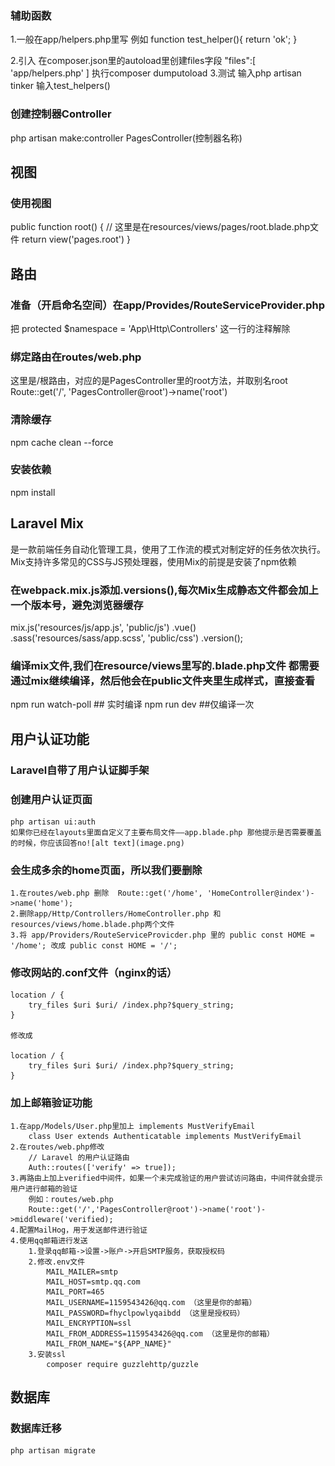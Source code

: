 ### 辅助函数
1.一般在app/helpers.php里写
例如 
    function test_helper(){
        return 'ok';
    }

2.引入
    在composer.json里的autoload里创建files字段
    "files":[
        'app/helpers.php'
    ]
    执行composer dumputoload
3.测试
    输入php artisan tinker
    输入test_helpers()

### 创建控制器Controller
php artisan make:controller PagesController(控制器名称)

## 视图
### 使用视图
public function root()
{
    // 这里是在resources/views/pages/root.blade.php文件
    return view('pages.root')
}

## 路由
### 准备（开启命名空间）在app/Provides/RouteServiceProvider.php
把 protected $namespace = 'App\\Http\\Controllers' 这一行的注释解除
### 绑定路由在routes/web.php
这里是/根路由，对应的是PagesController里的root方法，并取别名root
Route::get('/', 'PagesController@root')->name('root')

### 清除缓存
npm cache clean --force

### 安装依赖
npm install


## Laravel Mix
是一款前端任务自动化管理工具，使用了工作流的模式对制定好的任务依次执行。Mix支持许多常见的CSS与JS预处理器，使用Mix的前提是安装了npm依赖
### 在webpack.mix.js添加.versions(),每次Mix生成静态文件都会加上一个版本号，避免浏览器缓存
mix.js('resources/js/app.js', 'public/js')
  .vue()
  .sass('resources/sass/app.scss', 'public/css')
  .version();
### 编译mix文件,我们在resource/views里写的.blade.php文件 都需要通过mix继续编译，然后他会在public文件夹里生成样式，直接查看
npm run watch-poll ## 实时编译
npm run dev ##仅编译一次


## 用户认证功能
### Laravel自带了用户认证脚手架
### 创建用户认证页面
    php artisan ui:auth
    如果你已经在layouts里面自定义了主要布局文件——app.blade.php 那他提示是否需要覆盖的时候，你应该回答no![alt text](image.png)
### 会生成多余的home页面，所以我们要删除
    1.在routes/web.php 删除  Route::get('/home', 'HomeController@index')->name('home');
    2.删除app/Http/Controllers/HomeController.php 和 resources/views/home.blade.php两个文件
    3.将 app/Providers/RouteServiceProvicder.php 里的 public const HOME = '/home'; 改成 public const HOME = '/';
### 修改网站的.conf文件（nginx的话）
    location / {
        try_files $uri $uri/ /index.php?$query_string;
    }

    修改成

    location / {
        try_files $uri $uri/ /index.php?$query_string;
    }
### 加上邮箱验证功能
    1.在app/Models/User.php里加上 implements MustVerifyEmail
        class User extends Authenticatable implements MustVerifyEmail
    2.在routes/web.php修改
        // Laravel 的用户认证路由
        Auth::routes(['verify' => true]);
    3.再路由上加上verified中间件，如果一个未完成验证的用户尝试访问路由，中间件就会提示用户进行邮箱的验证
        例如：routes/web.php
        Route::get('/','PagesController@root')->name('root')->middleware('verified);
    4.配置MailHog，用于发送邮件进行验证
    4.使用qq邮箱进行发送
        1.登录qq邮箱->设置->账户->开启SMTP服务，获取授权码
        2.修改.env文件
            MAIL_MAILER=smtp
            MAIL_HOST=smtp.qq.com
            MAIL_PORT=465
            MAIL_USERNAME=1159543426@qq.com （这里是你的邮箱）
            MAIL_PASSWORD=fhyclpowlyqaibdd （这里是授权码）
            MAIL_ENCRYPTION=ssl
            MAIL_FROM_ADDRESS=1159543426@qq.com （这里是你的邮箱）
            MAIL_FROM_NAME="${APP_NAME}"
        3.安装ssl
            composer require guzzlehttp/guzzle


## 数据库
### 数据库迁移
    php artisan migrate
